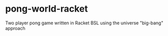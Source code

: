 pong-world-racket
=================

Two player pong game written in Racket BSL using the universe "big-bang" approach
